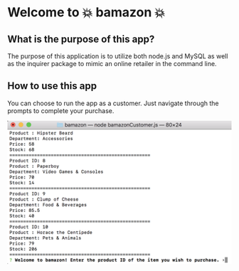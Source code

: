# Welcome to :boom: bamazon :boom:

## What is the purpose of this app?
The purpose of this application is to utilize both node.js and MySQL as well as the inquirer package to mimic an online retailer in the command line.

## How to use this app
You can choose to run the app as a customer. Just navigate through the prompts to complete your purchase.


![Customer Menu](images/customer.png)
